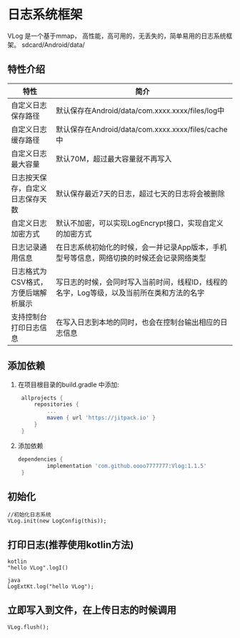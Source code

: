 # 日志系统框架

VLog 是一个基于mmap， 高性能，高可用的，无丢失的，简单易用的日志系统框架。
sdcard/Android/data/
## 特性介绍  

| 特性|简介|
| ------ | ------ |
|自定义日志保存路径 |默认保存在Android/data/com.xxxx.xxxx/files/log中|
|自定义日志缓存路径|默认保存在Android/data/com.xxxx.xxxx/files/cache中|
|自定义日志最大容量|默认70M，超过最大容量就不再写入|
|日志按天保存，自定义日志保存天数|默认保存最近7天的日志，超过七天的日志将会被删除|
|自定义日志加密方式|默认不加密，可以实现LogEncrypt接口，实现自定义的加密方式|
|日志记录通用信息|在日志系统初始化的时候，会一并记录App版本，手机型号等信息，网络切换的时候还会记录网络类型|
|日志格式为CSV格式，方便后端解析展示|写日志的时候，会同时写入当前时间，线程ID，线程的名字，Log等级，以及当前所在类和方法的名字|
|支持控制台打印日志信息|在写入日志到本地的同时，也会在控制台输出相应的日志信息|

## 添加依赖

1. 在项目根目录的build.gradle 中添加:

   ```groovy
   	allprojects {
   		repositories {
   			...
   			maven { url 'https://jitpack.io' }
   		}
   	}
   ```

2. 添加依赖

   ```groovy
   dependencies {
   	        implementation 'com.github.oooo7777777:Vlog:1.1.5'
   	}
   ```

## 初始化
```
//初始化日志系统
VLog.init(new LogConfig(this));
```

## 打印日志(推荐使用kotlin方法)

```
kotlin
"hello VLog".logI()

java
LogExtKt.log("hello VLog");
```

## 立即写入到文件，在上传日志的时候调用

```
VLog.flush();
```
